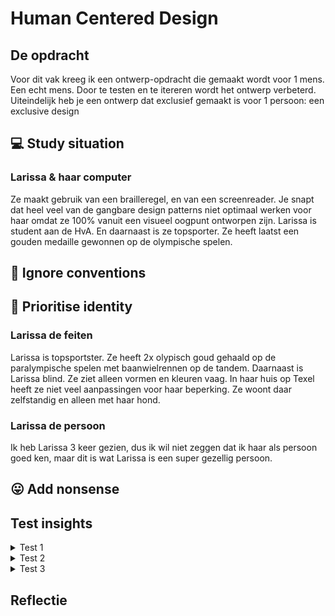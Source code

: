 # Human Centered Design 

## De opdracht
Voor dit vak kreeg ik een ontwerp-opdracht die gemaakt wordt voor 1 mens. Een echt mens. Door te testen en te itereren wordt het ontwerp verbeterd. Uiteindelijk heb je een ontwerp dat exclusief gemaakt is voor 1 persoon: een exclusive design 

## 💻 Study situation
### Larissa & haar computer
Ze maakt gebruik van een brailleregel, en van een screenreader. Je snapt dat heel veel van de gangbare design patterns niet optimaal werken voor haar omdat ze 100% vanuit een visueel oogpunt ontworpen zijn. Larissa is student aan de HvA. En daarnaast is ze topsporter. Ze heeft laatst een gouden medaille gewonnen op de olympische spelen.




## 🚫 Ignore conventions




## 🚴 Prioritise identity
### Larissa de feiten
Larissa is topsportster. Ze heeft 2x olypisch goud gehaald op de paralympische spelen met baanwielrennen op de tandem. Daarnaast is Larissa blind. Ze ziet alleen vormen en kleuren vaag. In haar huis op Texel heeft ze niet veel aanpassingen voor haar beperking. Ze woont daar zelfstandig en alleen met haar hond. 

### Larissa de persoon
Ik heb Larissa 3 keer gezien, dus ik wil niet zeggen dat ik haar als persoon goed ken, maar dit is wat 
Larissa is een super gezellig persoon. 

## 😛 Add nonsense


## Test insights
<details>
<summary>Test 1</summary>
	<h3>Insights Test 1</h3>
	<ul>
		<li><strong>De situatie nu</strong> <br>
		 Op dit moment wordt Larissa geholpen met haar schema. Dit vind ze vrij vervelend, vooral als ze even snel iets wil opzoeken. Naast het gebruikelijke schema is er nu een app waar ze gebruik van maken. Echter heeft Larissa deze al opgegeven, aangzien ze er weinig mee kan. Er zitten namelijk te veel functies voor haar op, waardoor het super lang duurt voordat ze kan vinden wat ze zoekt.</li>
		<li><strong>Gebruik van haar laptop</strong> <br>
		Larissa gebruikt de braille regel niet veel, maar gebruikt de screenreading software JAWS. Om te navigeren gebruikt de tab & shitft tab. Ze gebruikt liever niet de pijltjes. </li>
		<li><strong>Over de interface</strong> <br>
		Larissa ziet wel kleuren en vage vormen. Zo heeft ze aangegeven dat ze een zwarte achtergrond met witte vlakken redelijk goed kan zien. Hier kan ik gebruik van maken. Ook heeft ze gezegd dat ik moet letten op marges etc. Die moeten groot genoeg zijn, omdat het anders een groot vlak voor haar is. Daarnaast is het belangrijk om een basic font te gebruiken. Larissa maakt namelijk wel eens gebruik van de vergrotings-tool op haar laptop. Hiermee zet ze de tekst zo groot dat ze het kan lezen.</li>
	</ul>
	<h3>Plan voor komende week</h3> 
	<ul>
		<li><strong>Opbouw veranderen</strong> <br>
		Tijdens het de test heeft Larissa aangegeven dat ze vrijheid erg belangrijk vind. Ze voelt aan haar eigen lichaam welke training ze nodig heeft. Ik wil ervoor zorgen dat Larissa meer vrijheid heeft, zonder dat het schema aangepast hoeft te worden.</li>
		<li><strong>Manier van opzoeken</strong> <br>
		Tijdens of vlak voor de training wil Larissa snel even wat op kunnen zoeken. Ik ga komende week iets maken waarmee zij dit kan doen.</li>
		<li><strong>Wat kan ze zien?</strong> <br>
		Voor de test dacht ik dat Larissa helemaal blind was. Dit blijkt niet zo te zijn. Ik wil komende week testen wat ze precies wel en niet kan zien. </li>
	</ul>

</details>
<details>
<summary>Test 2</summary>
  <h3>Insights test 2</h3> 
	<ul>
		<li><strong>Gebruik van het schema</strong> <br>
		Larissa zou het handig vinden als ze vanuit de agenda door kan naar een training. Ze  gebruikt het schema namelijk vooral voor de dag zelf of de dag erna. Toch is het ook handig om terug te kunnen in de tijd. Dan kan ze zien wat ze vorige week gedaan heeft en weet ze hoe haar progressie gaat. </li>
		<li><strong>Opbouw van de agenda</strong> <br>
		In dit eerste prototype heb ik een agenda per dag. Het zou (net als in een echte agenda) handig zijn om het per dag, week en maand te kunnen bekijken. Daar kunnen dan ook verschillende detail lagen inzitten. </li>
		<li><strong>Inhoud van het schema</strong> <br>
		Nu heeft Larissa afspraken als massage & fysio in haar eigen agenda staan. Het lijkt haar fijn om alles wat betreft sport (dus trainingen, massage, fysio, voedingsdeskundige, sportarts, orthopeet, test momenten & wedstrijden)graag op een plek te hebben. Trainingen worden door haar coach ingepland, maar ze zou zelf de overige dingen erin willen zetten.</li>
		<li><strong>Schema niet op datum, maar op wedstrijd</strong> <br>
		Tijdens de test heeft Larissa mij verteld dat ze training naar een wedstrijd toe. Er zijn verschillende fases qua training die ongeveer 3 weken duren. De trainingen zijn aangepast op iedere fase. In het wedstrijd overzicht zou ze het fijn vinden om te weten hoelang het nog is tot de volgende wedstrijd. Dit is goed om te bepalen of ze op schema ligt of niet. Daar kunnen dan bepaalde keuzes gebasseerd op worden.</li>
	</ul>
	
<h3>Plan voor komende week</h3> 
	<ul>
		<li><strong>Wedstrijdoverzicht</strong> <br>
		Ze vond het losse wedstrijd-overzicht super handig! Ik ga er nog aantoevoegen dat Larissa kan zien over hoeveel weken de wedstrijd is. </li>
		<li><strong>Agenda per dag, week & maand</strong> <br>
		Deze week wil ik de focus leggen op de agenda: Welke details zijn belangrijk in iedere laag? Hoe navigeert ze van de ene modus naar de andere? Hoe visueel zichtbaar moet het zijn als de modus verandert? etc. <br>Ik denk niet dat ik genoeg tijd heb om te bouwen dat ze zelf dingen kan toevoegen, maar daar ga ik wel mee aan de slag mocht het wel zo zijn. </li>
		
</ul>
</details>


<details>
<summary>Test 3</summary>
	<h3>Insights test 3</h3> 
	<ul>
		<li><strong>Blij met concept & navigatie</strong> <br>
		Larissa gaf aan dat ze het een erg fijn concept vindt. Het schema is hiermee opgebroken in 2 onderdelen die toch een geheel vormen. Ze linken ook goed door aan elkaar waardoor het een logisch geheel is. De manier van navigeren was ook met de screenreader goed te doen. Dus dat was fijn!</li>
		<li><strong>Navigatie onderaan de pagina</strong> <br>
		Om Larissa nog makkelijker van de ene pagina naar de andere pagina te laten gaan is het voor haar handig om ook een overzicht-navigatie te hebben van de hele Web App. Zo hoeft ze niet door de hele pagina te shift-tabben om weer bovenaan bij de navigatie te komen.</li>
	</ul>
	<h3>Wat zou mijn voglende stap zijn?</h3> 
	<ul>
		<li><strong>Meer data toevoegen aan prototype</strong> <br>
		Ik heb steeds van één voorbeeld data in het protoype gezet. Om goed te testen is de content erg belangrijk. </li>
		<li><strong>Navigatie uitbreigen</strong> <br>
		Ookal was Larissa al blij met deze navigatie, wil ik het toch nog beter maken. Ik wil dat je van de agenda gelijk door kan naar informatie over een training. En als ze in de week kijkt en info wil over die dag, dat ze gelijk gaat naar de details als ze erop klikt ipv navigeren naar de dag-agenda en dan weer opzoek moet gaan naar die specifieke dag.</li>
		<li><strong>Navigatie onderaan de pagina's</strong> <br>
		Een navigatie onderaan iedere pagina zorgt ervoor dat Larissa altijd overal naartoe kan navigeren. Dit geeft haar veel vrijheid. Ook helpt het haar om sneller te vinden wat ze nodig heeft. </li>
	</ul>
</details>

## Reflectie
